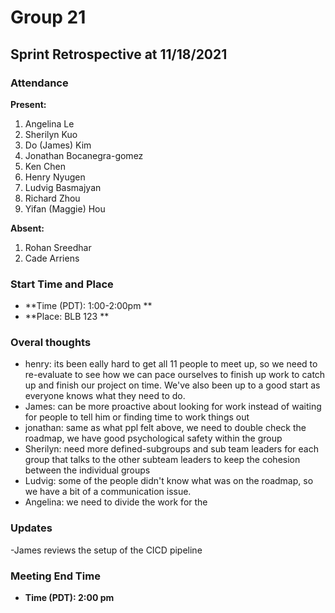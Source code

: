 # Group 21

## Sprint Retrospective at 11/18/2021

### Attendance
**Present:** 
1. Angelina Le
2. Sherilyn Kuo
3. Do (James) Kim
4. Jonathan Bocanegra-gomez
5. Ken Chen
6. Henry Nyugen
7. Ludvig Basmajyan
8. Richard Zhou
9. Yifan (Maggie) Hou
  

**Absent:** 
1. Rohan Sreedhar
2. Cade Arriens

### Start Time and Place
- **Time (PDT): 1:00-2:00pm ** 
- **Place: BLB 123 ** 

### Overal thoughts
- henry: its been eally hard to get all 11 people to meet up, so we need to re-evaluate to see how we can pace ourselves to finish up work to catch up and finish our project on time. We've also been up to a good start as everyone knows what they need to do.
- James: can be more proactive about looking for work instead of waiting for people to tell him or finding time to work things out
- jonathan: same as what ppl felt above, we need to double check the roadmap, we have good psychological safety within the group
- Sherilyn: need more defined-subgroups and sub team leaders for each group that talks to the other subteam leaders to keep the cohesion between the individual groups
- Ludvig: some of the people didn't know what was on the roadmap, so we have a bit of a communication issue.
- Angelina: we need to divide the work for the 

### Updates <!-- Any updates that any members need to report -->
-James reviews the setup of the CICD pipeline

   
### Meeting End Time
- **Time (PDT): 2:00 pm** 

